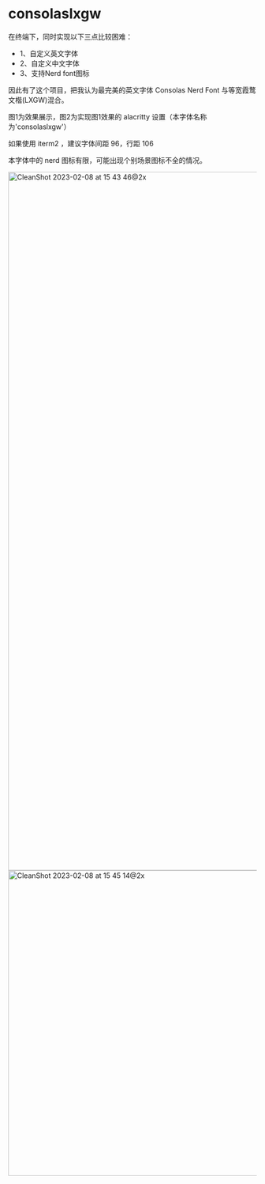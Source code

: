 # consolaslxgw

在终端下，同时实现以下三点比较困难：

- 1、自定义英文字体
- 2、自定义中文字体
- 3、支持Nerd font图标

因此有了这个项目，把我认为最完美的英文字体 Consolas Nerd Font 与等宽霞鹜文楷(LXGW)混合。

图1为效果展示，图2为实现图1效果的 alacritty 设置（本字体名称为'consolaslxgw'）

如果使用 iterm2 ，建议字体间距 96，行距 106

本字体中的 nerd 图标有限，可能出现个别场景图标不全的情况。

<img width="1413" alt="CleanShot 2023-02-08 at 15 43 46@2x" src="https://user-images.githubusercontent.com/90915827/217466041-ff954cec-669c-4eb3-864a-48f9fe06d661.png">
<img width="618" alt="CleanShot 2023-02-08 at 15 45 14@2x" src="https://user-images.githubusercontent.com/90915827/217466288-974388a9-b547-4f4d-9172-86d7679f0b6c.png">
